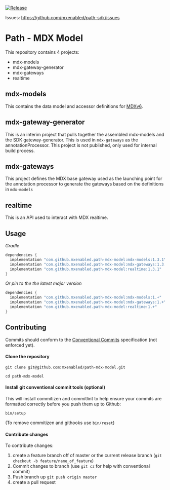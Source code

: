 [![Release](https://jitpack.io/v/mxenabled/path-mdx-model.svg)](https://jitpack.io/p/mxenabled/path-mdx-model)

Issues: https://github.com/mxenabled/path-sdk/issues

# Path - MDX Model

This repository contains 4 projects:

* mdx-models
* mdx-gateway-generator
* mdx-gateways
* realtime

## mdx-models

This contains the data model and accessor definitions for [MDXv6](https://developer.mx.com/drafts/mdx/overview/#what-is-helios).

## mdx-gateway-generator

This is an interim project that pulls together the assembled mdx-models and the SDK gateway-generator. This is used in `mdx-gateways` as the annotationProcessor. This project is not published, only used for internal build process.

## mdx-gateways

This project defines the MDX base gateway used as the launching point for the annotation processor to generate the gateways based on the definitions in `mdx-models`

## realtime

This is an API used to interact with MDX realtime.

## Usage

_Gradle_
<!-- x-release-please-start-version -->
```groovy
dependencies {
  implementation "com.github.mxenabled.path-mdx-model:mdx-models:1.3.1"
  implementation "com.github.mxenabled.path-mdx-model:mdx-gateways:1.3.1"
  implementation "com.github.mxenabled.path-mdx-model:realtime:1.3.1"
}
```
<!-- x-release-please-end -->

_Or pin to the the latest major version_
<!-- x-release-please-start-major -->
```groovy
dependencies {
  implementation "com.github.mxenabled.path-mdx-model:mdx-models:1.+"
  implementation "com.github.mxenabled.path-mdx-model:mdx-gateways:1.+"
  implementation "com.github.mxenabled.path-mdx-model:realtime:1.+"
}
```
<!-- x-release-please-end -->

## Contributing

Commits should conform to the [Conventional Commits](https://www.conventionalcommits.org/en/v1.0.0/) specification (not enforced yet).

#### Clone the repository

`git clone git@github.com:mxenabled/path-mdx-model.git`

`cd path-mdx-model`

#### Install git conventional commit tools (optional)

This will install commitizen and commitlint to help ensure your commits are formatted correctly before you push them up to Github:

`bin/setup`

(To remove commitizen and githooks use `bin/reset`)

#### Contribute changes

To contribute changes:

  1. create a feature branch off of master or the current release branch (`git checkout -b feature/name_of_feature`)
  2. Commit changes to branch (use `git cz` for help with conventional commit)
  3. Push branch up `git push origin master`
  4. create a pull request
